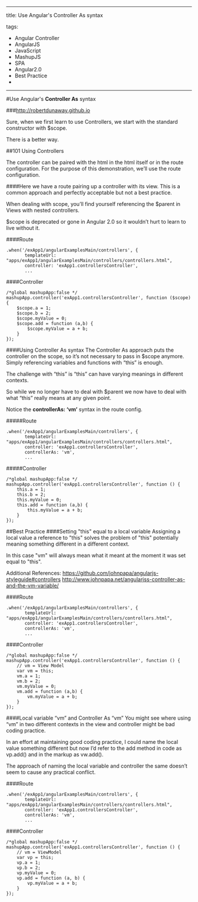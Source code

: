 
---

title: Use Angular's Controller As syntax

tags:
- Angular Controller
- AngularJS
- JavaScript
- MashupJS
- SPA
- Angular2.0
- Best Practice
- 
---

#Use Angular's **Controller As** syntax

###http://robertdunaway.github.io

Sure, when we first learn to use Controllers, we start with the standard constructor with $scope.

There is a better way.


##101 Using Controllers

The controller can be paired with the html in the html itself or in the route configuration. For the purpose of this demonstration, we’ll use the route configuration.

####Here we have a route pairing up a controller with its view.
This is a common approach and perfectly acceptable but not a best practice.

When dealing with scope, you’ll find yourself referencing the $parent in Views with nested controllers.

$scope is deprecated or gone in Angular 2.0 so it wouldn’t hurt to learn to live without it.

####Route
```
.when('/exApp1/angularExamplesMain/controllers', {
       templateUrl: "apps/exApp1/angularExamplesMain/controllers/controllers.html",
       controller: 'exApp1.controllersController',
       ...
```

####Controller
```
/*global mashupApp:false */
mashupApp.controller('exApp1.controllersController', function ($scope) {
    $scope.a = 1;
    $scope.b = 2;
    $scope.myValue = 0;
    $scope.add = function (a,b) {
        $scope.myValue = a + b;
    }
});
```

####Using Controller As syntax
The Controller As approach puts the controller on the scope, so it’s not necessary to pass in $scope anymore.
Simply referencing variables and functions with “this” is enough.

The challenge with “this” is “this” can have varying meanings in different contexts.

So while we no longer have to deal with $parent we now have to deal with what “this” really means at any given point.

Notice the **controllerAs: ‘vm’** syntax in the route config.


#####Route
```
.when('/exApp1/angularExamplesMain/controllers', {
       templateUrl: "apps/exApp1/angularExamplesMain/controllers/controllers.html",
       controller: 'exApp1.controllersController',
       controllerAs: 'vm',
       ...
```
#####Controller
```
/*global mashupApp:false */
mashupApp.controller('exApp1.controllersController', function () {
    this.a = 1;
    this.b = 2;
    this.myValue = 0;
    this.add = function (a,b) {
        this.myValue = a + b;
    }
}); 
```

##Best Practice
####Setting "this" equal to a local variable
Assigning a local value a reference to "this" solves the problem of "this" potentially meaning something different in a different context.

In this case "vm" will always mean what it meant at the moment it was set equal to "this".

Additional References:
https://github.com/johnpapa/angularjs-styleguide#controllers 
http://www.johnpapa.net/angularjss-controller-as-and-the-vm-variable/

####Route
```
.when('/exApp1/angularExamplesMain/controllers', {
       templateUrl: "apps/exApp1/angularExamplesMain/controllers/controllers.html",
       controller: 'exApp1.controllersController',
       controllerAs: 'vm',
       ...
```
####Controller
```
/*global mashupApp:false */
mashupApp.controller('exApp1.controllersController', function () {
    // vm = View Model
    var vm = this;
    vm.a = 1;
    vm.b = 2;
    vm.myValue = 0;
    vm.add = function (a,b) {
        vm.myValue = a + b;
    }
});    
```
####Local variable “vm” and Controller As “vm”
You might see where using “vm” in two different contexts in the view and controller might be bad coding practice.

In an effort at maintaining good coding practice, I could name the local value something different but now I’d refer to the add method in code as vp.add() and in the markup as vw.add().

The approach of naming the local variable and controller the same doesn’t seem to cause any practical conflict.


####Route
```
.when('/exApp1/angularExamplesMain/controllers', {
       templateUrl: "apps/exApp1/angularExamplesMain/controllers/controllers.html",
       controller: 'exApp1.controllersController',
       controllerAs: 'vm',
       ...
```

####Controller
```
/*global mashupApp:false */
mashupApp.controller('exApp1.controllersController', function () {
    // vm = ViewModel
    var vp = this;
    vp.a = 1;
    vp.b = 2;
    vp.myValue = 0;
    vp.add = function (a, b) {
        vp.myValue = a + b;
    }
});
```
